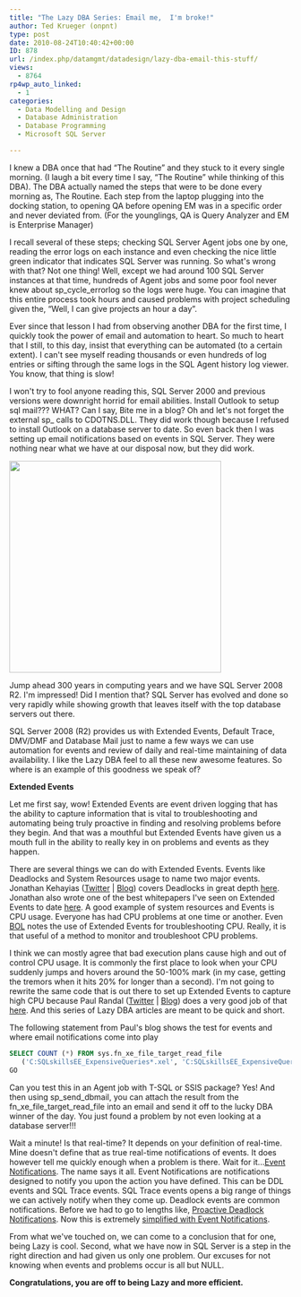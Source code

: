 ```yaml
---
title: "The Lazy DBA Series: Email me,  I'm broke!"
author: Ted Krueger (onpnt)
type: post
date: 2010-08-24T10:40:42+00:00
ID: 878
url: /index.php/datamgmt/datadesign/lazy-dba-email-this-stuff/
views:
  - 8764
rp4wp_auto_linked:
  - 1
categories:
  - Data Modelling and Design
  - Database Administration
  - Database Programming
  - Microsoft SQL Server

---
```

I knew a DBA once that had “The Routine” and they stuck to it every single morning. (I laugh a bit every time I say, “The Routine” while thinking of this DBA). The DBA actually named the steps that were to be done every morning as, The Routine. Each step from the laptop plugging into the docking station, to opening QA before opening EM was in a specific order and never deviated from. (For the younglings, QA is Query Analyzer and EM is Enterprise Manager)

I recall several of these steps; checking SQL Server Agent jobs one by one, reading the error logs on each instance and even checking the nice little green indicator that indicates SQL Server was running. So what's wrong with that? Not one thing! Well, except we had around 100 SQL Server instances at that time, hundreds of Agent jobs and some poor fool never knew about sp\_cycle\_errorlog so the logs were huge. You can imagine that this entire process took hours and caused problems with project scheduling given the, “Well, I can give projects an hour a day”. 

Ever since that lesson I had from observing another DBA for the first time, I quickly took the power of email and automation to heart. So much to heart that I still, to this day, insist that everything can be automated (to a certain extent). I can't see myself reading thousands or even hundreds of log entries or sifting through the same logs in the SQL Agent history log viewer. You know, that thing is slow!

I won't try to fool anyone reading this, SQL Server 2000 and previous versions were downright horrid for email abilities. Install Outlook to setup sql mail??? WHAT? Can I say, Bite me in a blog? Oh and let's not forget the external sp_ calls to CDOTNS.DLL. They did work though because I refused to install Outlook on a database server to date. So even back then I was setting up email notifications based on events in SQL Server. They were nothing near what we have at our disposal now, but they did work.

<div class="image_block">
  <img src="/wp-content/uploads/blogs/DataMgmt/lazydba.gif" alt="" title="" width="378" height="378" />
</div>

Jump ahead 300 years in computing years and we have SQL Server 2008 R2. I'm impressed! Did I mention that? SQL Server has evolved and done so very rapidly while showing growth that leaves itself with the top database servers out there.

SQL Server 2008 (R2) provides us with Extended Events, Default Trace, DMV/DMF and Database Mail just to name a few ways we can use automation for events and review of daily and real-time maintaining of data availability. I like the Lazy DBA feel to all these new awesome features. So where is an example of this goodness we speak of?

**Extended Events**

Let me first say, wow! Extended Events are event driven logging that has the ability to capture information that is vital to troubleshooting and automating being truly proactive in finding and resolving problems before they begin. And that was a mouthful but Extended Events have given us a mouth full in the ability to really key in on problems and events as they happen.

There are several things we can do with Extended Events. Events like Deadlocks and System Resources usage to name two major events. Jonathan Kehayias ([Twitter][1] | [Blog][2]) covers Deadlocks in great depth [here][3]. Jonathan also wrote one of the best whitepapers I've seen on Extended Events to date [here][4]. A good example of system resources and Events is CPU usage. Everyone has had CPU problems at one time or another. Even [BOL][5] notes the use of Extended Events for troubleshooting CPU. Really, it is that useful of a method to monitor and troubleshoot CPU problems.

I think we can mostly agree that bad execution plans cause high and out of control CPU usage. It is commonly the first place to look when your CPU suddenly jumps and hovers around the 50-100% mark (in my case, getting the tremors when it hits 20% for longer than a second). I'm not going to rewrite the same code that is out there to set up Extended Events to capture high CPU because Paul Randal ([Twitter][6] | [Blog][6]) does a very good job of that [here][7]. And this series of Lazy DBA articles are meant to be quick and short.

The following statement from Paul's blog shows the test for events and where email notifications come into play 

```SQL
SELECT COUNT (*) FROM sys.fn_xe_file_target_read_file
   ('C:SQLskillsEE_ExpensiveQueries*.xel', 'C:SQLskillsEE_ExpensiveQueries*.xem', NULL, NULL);
GO 
```
</p> 

Can you test this in an Agent job with T-SQL or SSIS package? Yes! And then using sp\_send\_dbmail, you can attach the result from the fn\_xe\_file\_target\_read_file into an email and send it off to the lucky DBA winner of the day. You just found a problem by not even looking at a database server!!! 

Wait a minute! Is that real-time? It depends on your definition of real-time. Mine doesn't define that as true real-time notifications of events. It does however tell me quickly enough when a problem is there. Wait for it...[Event Notifications][8]. The name says it all. Event Notifications are notifications designed to notify you upon the action you have defined. This can be DDL events and SQL Trace events. SQL Trace events opens a big range of things we can actively notify when they come up. Deadlock events are common notifications. Before we had to go to lengths like, [Proactive Deadlock Notifications][9]. Now this is extremely [simplified with Event Notifications][10]. 

From what we've touched on, we can come to a conclusion that for one, being Lazy is cool. Second, what we have now in SQL Server is a step in the right direction and had given us only one problem. Our excuses for not knowing when events and problems occur is all but NULL. 

**Congratulations, you are off to being Lazy and more efficient.**

 [1]: http://sqlblog.com/blogs/jonathan_kehayias/
 [2]: http://twitter.com/sqlsarg
 [3]: http://www.sqlservercentral.com/articles/deadlock/65658/
 [4]: http://msdn.microsoft.com/en-us/library/dd822788.aspx
 [5]: http://msdn.microsoft.com/en-us/library/bb630354.aspx
 [6]: http://twitter.com/paulrandal
 [7]: http://www.sqlskills.com/BLOGS/PAUL/post/Tracking-expensive-queries-with-extended-events-in-SQL-2008.aspx
 [8]: http://technet.microsoft.com/en-us/library/ms175854.aspx
 [9]: /index.php/DataMgmt/DBAdmin/MSSQLServerAdmin/proactive-deadlock-notifications
 [10]: http://weblogs.sqlteam.com/mladenp/archive/2008/07/18/Immediate-deadlock-notifications-without-changing-existing-code.aspx